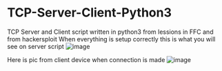 # TCP-Server-Client-Python3
TCP Server and Client script written in python3 from lessions in FFC and from hackersploit 
When everything is setup correctly this is what you will see on server script 
![image](https://user-images.githubusercontent.com/85706972/146683714-fe83cde0-8b6e-42d0-9400-52d1084e64fd.png)

Here is pic from client device when connection is made
![image](https://user-images.githubusercontent.com/85706972/146683775-67af849b-bcc6-4774-a348-4d019cd5247c.png)
